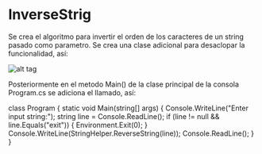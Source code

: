# InverseStrig

Se crea el algoritmo para invertir el orden de los caracteres de un string pasado como parametro.
Se crea una clase adicional para desaclopar la funcionalidad, así:

![alt tag](../img/Capture.png)


Posteriormente en el metodo Main() de la clase principal de la consola Program.cs
se adiciona el llamado, así:

class Program
    {
        static void Main(string[] args)
        {
            Console.WriteLine("Enter input string:");
            string line = Console.ReadLine();
            if (line != null && line.Equals("exit"))
            {
                Environment.Exit(0);
            }
            Console.WriteLine(StringHelper.ReverseString(line));
            Console.ReadLine();
        }
    }
    
